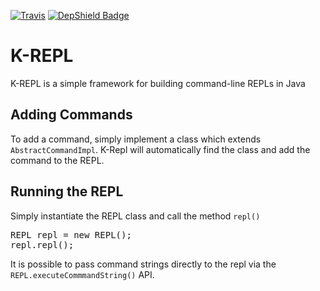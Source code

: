 [![Travis](https://travis-ci.org/teverett/krepl.svg?branch=master)](https://travis-ci.org/teverett/krepl)
[![DepShield Badge](https://depshield.sonatype.org/badges/teverett/repository/krepl.svg)](https://depshield.github.io)

K-REPL
===

K-REPL is a simple framework for building command-line REPLs in Java


Adding Commands
---

To add a command, simply implement a class which extends `AbstractCommandImpl`.  K-Repl will automatically find the class and add the command to the REPL.

Running the REPL
---

Simply instantiate the REPL class and call the method `repl()`

<pre>
REPL repl = new REPL();
repl.repl();
</pre>

It is possible to pass command strings directly to the repl via the `REPL.executeCommmandString()` API.

